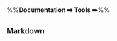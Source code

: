 <link rel="stylesheet" href="{{baseUrl}}/css/textbook.css">

<div class="website-content">

%%**Documentation :arrow_right: Tools :arrow_right:**%%

### Markdown

<div id="main">

<include src="./what/topicPanel.md" />
<include src="./how/topicPanel.md" />

</div>
</div>
